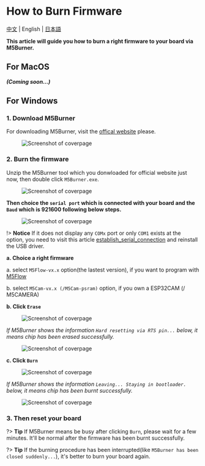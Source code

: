 # How to Burn Firmware

[中文](/zh_CN/related_documents/how_to_burn_firmware) | English | [日本語](ja/related_documents/how_to_burn_firmware)

**This article will guide you how to burn a right firmware to your board via M5Burner.**

## For MacOS

***(Coming soon...)***

## For Windows

### 1. Download M5Burner

For downloading M5Burner, visit the [offical website](http://www.m5stack.com) please.

<figure class="thumbnails">
    <img src="assets/img/getting_started_pics/how_to_burn_firmware/download_M5Burner.png" alt="Screenshot of coverpage" title="Cover page">
</figure>

### 2. Burn the firmware

Unzip the M5Burner tool which you donwloaded for official website just now, then double click `M5Burner.exe`.

<figure class="thumbnails">
    <img src="assets/img/getting_started_pics/how_to_burn_firmware/burn_firmware_01.png" alt="Screenshot of coverpage" title="Cover page">
</figure>


**Then choice the `serial port` which is connected with your board and the `Baud` which is 921600 following below steps.**

<figure class="thumbnails">
    <img src="assets/img/getting_started_pics/how_to_burn_firmware/burn_firmware_02.png" alt="Screenshot of coverpage" title="Cover page">
</figure>

!> **Notice** If it does not display any ``COMx`` port or only ``COM1`` exists at the option, you need to visit this article [establish_serial_connection](/en/related_documents/establish_serial_connection) and reinstall the USB driver.

**a. Choice a right firmware**

a. select `M5Flow-vx.x` option(the lastest version), if you want to program with [M5Flow](http://flow.m5stack.com)

b. select `M5Cam-vx.x (/M5Cam-psram)` option, if you own a ESP32CAM (/ M5CAMERA)

**b. Click `Erase`**

<figure class="thumbnails">
    <img src="assets/img/getting_started_pics/how_to_burn_firmware/burn_firmware_06.png" alt="Screenshot of coverpage" title="Cover page">
</figure>

*If M5Burner shows the information `Hard resetting via RTS pin...` below, it means chip has been erased successfully.*

<figure class="thumbnails">
    <img src="assets/img/getting_started_pics/how_to_burn_firmware/burn_firmware_04.png" alt="Screenshot of coverpage" title="Cover page">
</figure>

**c. Click `Burn`**

<figure class="thumbnails">
    <img src="assets/img/getting_started_pics/how_to_burn_firmware/burn_firmware_03.png" alt="Screenshot of coverpage" title="Cover page">
</figure>

*If M5Burner shows the information `Leaving... Staying in bootloader.` below, it means chip has been burnt successfully.*

<figure class="thumbnails">
    <img src="assets/img/getting_started_pics/how_to_burn_firmware/burn_firmware_05.png" alt="Screenshot of coverpage" title="Cover page">
</figure>

### 3. Then reset your board

?> **Tip**
If M5Burner means be busy after clicking `Burn`, please wait for a few minutes. It'll be normal after the firmware has been burnt successfully.

?> **Tip** If the burning procedure has been interrupted(like `M5Burner has been closed suddenly...`), it's better to burn your board again.